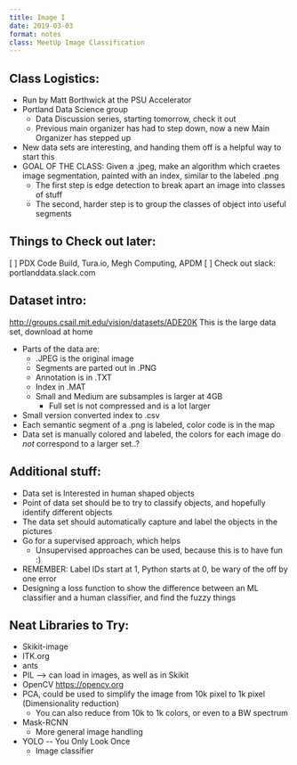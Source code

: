 ```yaml
---
title: Image I
date: 2019-03-03
format: notes
class: MeetUp Image Classification
---
```


Class Logistics:
-----------
* Run by Matt Borthwick at the PSU Accelerator
* Portland Data Science group
    - Data Discussion series, starting tomorrow, check it out
    - Previous main organizer has had to step down, now a new Main Organizer has stepped up
* New data sets are interesting, and handing them off is a helpful way to start this
* GOAL OF THE CLASS: Given a .jpeg, make an algorithm which craetes image segmentation, painted with an index, similar to the labeled .png
    - The first step is edge detection to break apart an image into classes of stuff
    - The second, harder step is to group the classes of object into useful segments


Things to Check out later:
----------
[ ] PDX Code Build, Tura.io, Megh Computing, APDM
[ ] Check out slack: portlanddata.slack.com 


Dataset intro:
-----------
<http://groups.csail.mit.edu/vision/datasets/ADE20K>
This is the large data set, download at home
* Parts of the data are:
    - .JPEG is the original image
    - Segments are parted out in .PNG
    - Annotation is in .TXT
    - Index in .MAT
    - Small and Medium are subsamples is larger at 4GB
        + Full set is not compressed and is a lot larger
* Small version converted index to .csv
* Each semantic segment of a .png is labeled, color code is in the map
* Data set is manually colored and labeled, the colors for each image do *not* correspond to a larger set..?


Additional stuff:
------------
* Data set is Interested in human shaped objects
* Point of data set should be to try to classify objects, and hopefully identify different objects
* The data set should automatically capture and label the objects in the pictures
* Go for a supervised approach, which helps
    - Unsupervised approaches can be used, because this is to have fun :)
* REMEMBER: Label IDs start at 1, Python starts at 0, be wary of the off by one error
* Designing a loss function to show the difference between an ML classifier and a human classifier, and find the fuzzy things


Neat Libraries to Try:
----------
* Skikit-image
* ITK.org
* ants
* PIL --> can load in images, as well as in Skikit
* OpenCV <https://opencv.org>
* PCA, could be used to simplify the image from 10k pixel to 1k pixel (Dimensionality reduction)
    - You can also reduce from 10k to 1k colors, or even to a BW spectrum
* Mask-RCNN
    - More general image handling
* YOLO -- You Only Look Once
    - Image classifier


    
